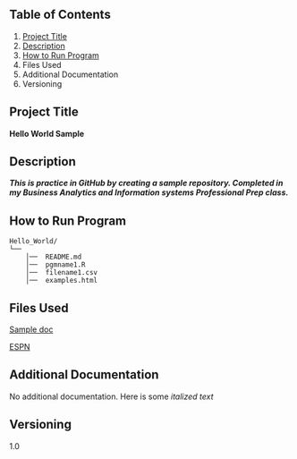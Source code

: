 ## Table of Contents 
1. [Project Title](https://github.com/jacobphillips01/Hello-World/blob/main/README.md#project-title)
3. [Description](https://github.com/jacobphillips01/Hello-World/blob/main/README.md#project-title)
4. [How to Run Program](https://github.com/jacobphillips01/Hello-World/blob/main/README.md#project-title)
5. Files Used
6. Additional Documentation
7. Versioning
## Project Title
**Hello World Sample**
## Description
***This is practice in GitHub by creating a sample repository. Completed in my Business Analytics and Information systems Professional Prep class.***
## How to Run Program

```
Hello_World/  
└──
    │──  README.md 
    │──  pgmname1.R  
    │──  filename1.csv 
    │──  examples.html
```
## Files Used
[Sample doc](https://github.com/jacobphillips01/Hello-World/blob/main/Sample%20doc)

[ESPN](https://www.espn.com/nfl/story/_/id/35359479/2022-nfl-week-18-power-rankings-1-32-poll-season-review)
## Additional Documentation
No additional documentation. Here is some *italized text*
## Versioning 
1.0
